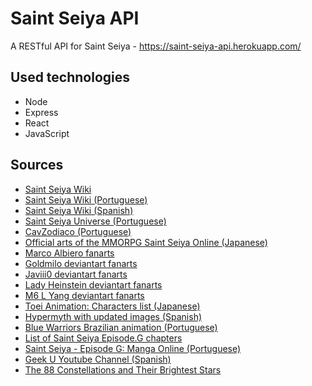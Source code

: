 # Saint Seiya API

A RESTful API for Saint Seiya - https://saint-seiya-api.herokuapp.com/

## Used technologies

- Node
- Express
- React
- JavaScript

## Sources

- [Saint Seiya Wiki](https://saintseiya.fandom.com/wiki/Seiyapedia)
- [Saint Seiya Wiki (Portuguese)](https://saintseiya.fandom.com/pt-br/wiki/Saint_Seiya_Wiki)
- [Saint Seiya Wiki (Spanish)](https://saintseiya.fandom.com/es/wiki/Saint_Seiya_Wiki)
- [Saint Seiya Universe (Portuguese)](https://ssu.fandom.com/wiki/Seiya_Universe_Wiki)
- [CavZodiaco (Portuguese)](https://www.cavzodiaco.com.br/)
- [Official arts of the MMORPG Saint Seiya Online (Japanese)](http://seiya.17173.com/news/05072013/171743839_all.shtml)
- [Marco Albiero fanarts](http://marcoalbiero.altervista.org/gallery/fan-arts/saint-seiya/)
- [Goldmilo deviantart fanarts](https://goldmilo.deviantart.com/gallery/)
- [Javiii0 deviantart fanarts](https://javiiit0.deviantart.com/gallery/)
- [Lady Heinstein deviantart fanarts](https://ladyheinstein.deviantart.com/gallery/)
- [M6 L Yang deviantart fanarts](https://www.deviantart.com/133011795/gallery/?catpath=/)
- [Toei Animation: Characters list (Japanese)](http://www.toei-anim.co.jp/tv/seiya/character/index.html)
- [Hypermyth with updated images (Spanish)](http://snk-seiya.net/guiasaintseiya/Hipermito.html)
- [Blue Warriors Brazilian animation (Portuguese)](https://www.cavzodiaco.com.br/noticia/15/11/2009/natassia-do-pais-de-gelo-blue-warriors-assista-agora-mesmo-o-episodio-completo-do-projeto-de-animacao-caseira-brasileira)
- [List of Saint Seiya Episode.G chapters](https://en.wikipedia.org/wiki/List_of_Saint_Seiya_Episode.G_chapters)
- [Saint Seiya - Episode G: Manga Online (Portuguese)](https://unionmangas.top/manga/saint-seiya-episode-g)
- [Geek U Youtube Channel (Spanish)](https://www.youtube.com/channel/UCwdCQ5sSryDS-WqydvInmeQ/featured)
- [The 88 Constellations and Their Brightest Stars](https://sleepopolis.com/education/constellations-stars/)

